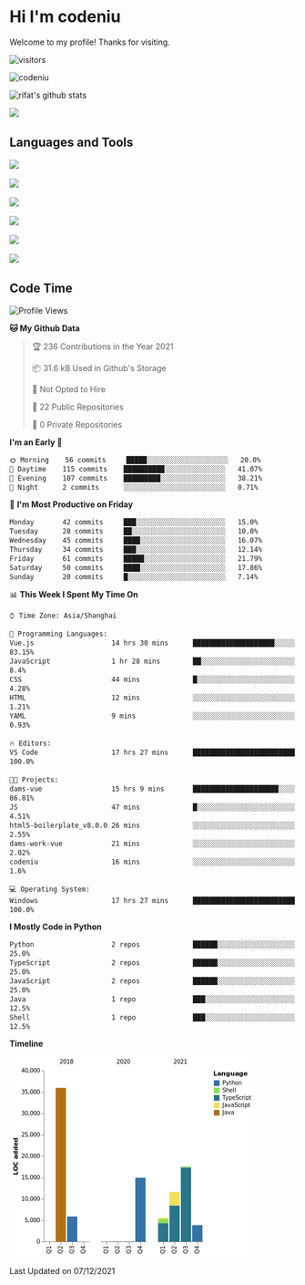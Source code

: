 # Hi I'm codeniu
Welcome to my profile! Thanks for visiting.

 ![visitors](https://visitor-badge.laobi.icu/badge?page_id=Codeniu.youngniu)

 ![codeniu](https://img.shields.io/github/stars/codeniu.svg)



![rifat's github stats](https://github-readme-stats.vercel.app/api?username=Codeniu&show_icons=true)



 ![](https://github-readme-stats.vercel.app/api/top-langs/?username=codeniu&theme=white-green)



## Languages and Tools

 ![](https://img.shields.io/badge/CSS-239120?&style=for-the-badge&logo=css3&logoColor=white&color=red)

 ![](https://img.shields.io/badge/JavaScript-F7DF1E?style=for-the-badge&logo=javascript&logoColor=black)

 ![](https://img.shields.io/badge/Node.js-43853D?style=for-the-badge&logo=node.js&logoColor=white)

 ![](https://img.shields.io/badge/Go-00ADD8?style=for-the-badge&logo=go&logoColor=white)

 ![](https://img.shields.io/badge/React-20232A?style=for-the-badge&logo=react&logoColor=61DAFB)

 ![](https://img.shields.io/badge/Vue.js-35495E?style=for-the-badge&logo=vue.js&logoColor=4FC08D)



## Code Time

<!--START_SECTION:waka-->
![Profile Views](http://img.shields.io/badge/Profile%20Views-25-blue)

**🐱 My Github Data** 

> 🏆 236 Contributions in the Year 2021
 > 
> 📦 31.6 kB Used in Github's Storage 
 > 
> 🚫 Not Opted to Hire
 > 
> 📜 22 Public Repositories 
 > 
> 🔑 0 Private Repositories  
 > 
**I'm an Early 🐤** 

```text
🌞 Morning    56 commits     █████░░░░░░░░░░░░░░░░░░░░   20.0% 
🌆 Daytime    115 commits    ██████████░░░░░░░░░░░░░░░   41.07% 
🌃 Evening    107 commits    █████████░░░░░░░░░░░░░░░░   38.21% 
🌙 Night      2 commits      ░░░░░░░░░░░░░░░░░░░░░░░░░   0.71%

```
📅 **I'm Most Productive on Friday** 

```text
Monday       42 commits     ███░░░░░░░░░░░░░░░░░░░░░░   15.0% 
Tuesday      28 commits     ██░░░░░░░░░░░░░░░░░░░░░░░   10.0% 
Wednesday    45 commits     ████░░░░░░░░░░░░░░░░░░░░░   16.07% 
Thursday     34 commits     ███░░░░░░░░░░░░░░░░░░░░░░   12.14% 
Friday       61 commits     █████░░░░░░░░░░░░░░░░░░░░   21.79% 
Saturday     50 commits     ████░░░░░░░░░░░░░░░░░░░░░   17.86% 
Sunday       20 commits     █░░░░░░░░░░░░░░░░░░░░░░░░   7.14%

```


📊 **This Week I Spent My Time On** 

```text
⌚︎ Time Zone: Asia/Shanghai

💬 Programming Languages: 
Vue.js                   14 hrs 30 mins      ████████████████████░░░░░   83.15% 
JavaScript               1 hr 28 mins        ██░░░░░░░░░░░░░░░░░░░░░░░   8.4% 
CSS                      44 mins             █░░░░░░░░░░░░░░░░░░░░░░░░   4.28% 
HTML                     12 mins             ░░░░░░░░░░░░░░░░░░░░░░░░░   1.21% 
YAML                     9 mins              ░░░░░░░░░░░░░░░░░░░░░░░░░   0.93%

🔥 Editors: 
VS Code                  17 hrs 27 mins      █████████████████████████   100.0%

🐱‍💻 Projects: 
dams-vue                 15 hrs 9 mins       █████████████████████░░░░   86.81% 
JS                       47 mins             █░░░░░░░░░░░░░░░░░░░░░░░░   4.51% 
html5-boilerplate_v8.0.0 26 mins             ░░░░░░░░░░░░░░░░░░░░░░░░░   2.55% 
dams-work-vue            21 mins             ░░░░░░░░░░░░░░░░░░░░░░░░░   2.02% 
codeniu                  16 mins             ░░░░░░░░░░░░░░░░░░░░░░░░░   1.6%

💻 Operating System: 
Windows                  17 hrs 27 mins      █████████████████████████   100.0%

```

**I Mostly Code in Python** 

```text
Python                   2 repos             ██████░░░░░░░░░░░░░░░░░░░   25.0% 
TypeScript               2 repos             ██████░░░░░░░░░░░░░░░░░░░   25.0% 
JavaScript               2 repos             ██████░░░░░░░░░░░░░░░░░░░   25.0% 
Java                     1 repo              ███░░░░░░░░░░░░░░░░░░░░░░   12.5% 
Shell                    1 repo              ███░░░░░░░░░░░░░░░░░░░░░░   12.5%

```


**Timeline**

![Chart not found](https://raw.githubusercontent.com/Codeniu/Codeniu/master/charts/bar_graph.png) 


 Last Updated on 07/12/2021
<!--END_SECTION:waka-->
